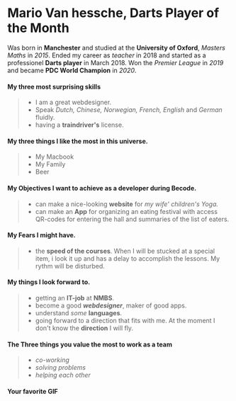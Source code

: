 # Mario Van hessche, Darts Player of the Month  
Was born in **Manchester** and studied at the **University of Oxford**, *Masters Maths* in *2015*. Ended my career as *teacher* in 2018 and started as a professionel **Darts player** in March 2018. Won the *Premier League* in *2019* and became **PDC World Champion** in *2020*.

#### **My three most surprising skills**

>- I am a great webdesigner.
>- Speak *Dutch, Chinese, Norwegian, French, English* and *German* fluidly.
>- having a **traindriver's** license.
  

#### **My three things I like the most in this universe.**
>- My Macbook
>- My Family
>- Beer


#### **My Objectives I want to achieve as a developer during Becode.**
>- can make a nice-looking **website** for *my wife' children's Yoga.*
>- can make an **App** for organizing an eating festival with access QR-codes for entering the hall and summaries of the list of eaters.


#### **My Fears I might have.**
>- the ****speed of the courses****. When I will be stucked at a special item, i look it up and has a delay to accomplish the lessons. My rythm will be disturbed.

#### **My things I look forward to.**
>- getting an **IT-job** at **NMBS**.
>- become a good ***webdesigner***, maker of good apps.
>- understand *some* **languages**.
>- going forward to a direction that fits with me. At the moment I don't know the **direction** I will fly.

#### **The Three things you value the most to work as a team**
>- *co-working*
>- *solving problems*
>- *helping each other*


#### **Your favorite GIF**
